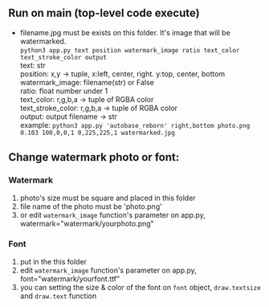 ## Run on main (top-level code execute)
- filename.jpg must be exists on this folder. It's image that will be watermarked. <br> 
`python3 app.py text position watermark_image ratio text_color text_stroke_color output` <br>
text: str <br>
position: x,y -> tuple, x:left, center, right. y:top, center, bottom <br>
watermark_image: filename(str) or False <br>
ratio: float number under 1 <br>
text_color: r,g,b,a -> tuple of RGBA color <br>
text_stroke_color: r,g,b,a -> tuple of RGBA color <br>
output: output filename -> str <br>
example: `python3 app.py 'autobase_reborn' right,bottom photo.png 0.103 100,0,0,1 0,225,225,1 watermarked.jpg`

## Change watermark photo or font:
### Watermark
1. photo's size must be square and placed in this folder
2. file name of the photo must be 'photo.png'
3. or edit `watermark_image` function's parameter on app.py, watermark="watermark/yourphoto.png"

### Font
1. put in the this folder
2. edit `watermark_image` function's parameter on app.py, font="watermark/yourfont.ttf"
3. you can setting the size & color of the font on `font` object, `draw.textsize` and `draw.text` function
